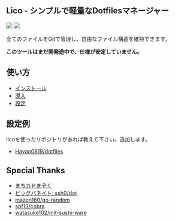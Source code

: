 ## Lico - シンプルで軽量なDotfilesマネージャー

![](https://img.shields.io/tokei/lines/github/Hayao0819/lico?style=flat-square)
![](https://img.shields.io/github/license/Hayao0819/lico?style=flat-square)


全てのファイルをGitで管理し、自由なファイル構造を維持できます。

**このツールはまだ開発途中で、仕様が安定していません。**

## 使い方

- [インストール](./docs/install.md)
- [導入](./docs/init.md)
- [設定](./docs/config.md)

## 設定例

licoを使ったリポジトリがあれば教えて下さい。追加します。

- [Hayao0819/dotfiles](https://github.com/Hayao0819/dotfiles)

## Special Thanks

- [まちカドまぞく](https://www.tbs.co.jp/anime/machikado/)
- [ビッグバネイト: ssh0/dot](https://github.com/ssh0/dot)
- [mazen160/go-random](https://github.com/mazen160/go-random)
- [spf13/cobra](https://github.com/spf13/cobra)
- [watasuke102/mit-sushi-ware](https://github.com/watasuke102/mit-sushi-ware)
